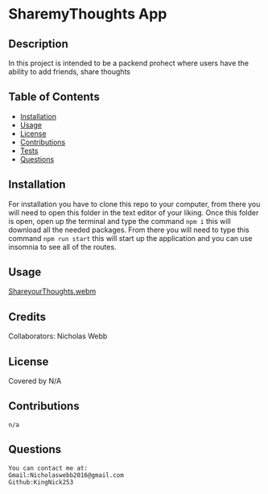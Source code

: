 #  SharemyThoughts App

## Description 
  In this project is intended to be a packend prohect where users have the ability to add friends, share thoughts
    

    
## Table of Contents
  - [Installation](#installation)
  - [Usage](#usage)
  - [License](#license)
  - [Contributions](#contributions)
  - [Tests](#tests)
  - [Questions](#questions)
    
## Installation
  For installation you have to clone this repo to your computer, from there you will need to open this folder in the text editor of your liking. Once this folder is open, open up the terminal and type the command `npm i` this will download all the needed packages. From there you will need to type this command `npm run start` this will start up the application and you can use insomnia to see all of the routes.
    
    
## Usage
  [ShareyourThoughts.webm](https://user-images.githubusercontent.com/70127239/204438604-bbd20c93-b738-474a-9880-223eb2b74e38.webm)

    
## Credits
Collaborators: Nicholas Webb
    
  
    
    
## License
 
Covered by N/A
    
  
    
  ## Contributions
    n/a
    

    
  ## Questions
    You can contact me at:
    Gmail:Nicholaswebb2016@gmail.com
    Github:KingNick253

